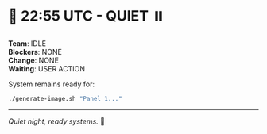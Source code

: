 # 🔄 22:55 UTC - QUIET ⏸️

**Team**: IDLE  
**Blockers**: NONE  
**Change**: NONE  
**Waiting**: USER ACTION  

System remains ready for:
```bash
./generate-image.sh "Panel 1..."
```

---
*Quiet night, ready systems.* 🌙